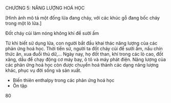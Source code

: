 CHƯƠNG 5: NĂNG LƯỢNG HOÁ HỌC

[Hình ảnh mô tả một đống lửa đang cháy, với các khúc gỗ đang bốc cháy trong một lò lửa.]

Đốt cháy củi làm nóng không khí để sưởi ấm

Từ khi biết sử dụng lửa, con người bắt đầu khai thác năng lượng của các phản ứng hoá học. Thời tiền sử, người ta đốt cháy củi để sưởi ấm, nấu chín thức ăn, xua đuổi thú dữ,... Ngày nay, họ đốt than, khí trong các lò cao, đốt xăng, dầu để chạy động cơ máy bay, ô tô và máy phát điện. Năng lượng của các phản ứng hoá học còn được chuyển hoá thành các dạng năng lượng khác, phục vụ đời sống và sản xuất.

- Biến thiên enthalpy trong các phản ứng hoá học
- Ôn tập

80